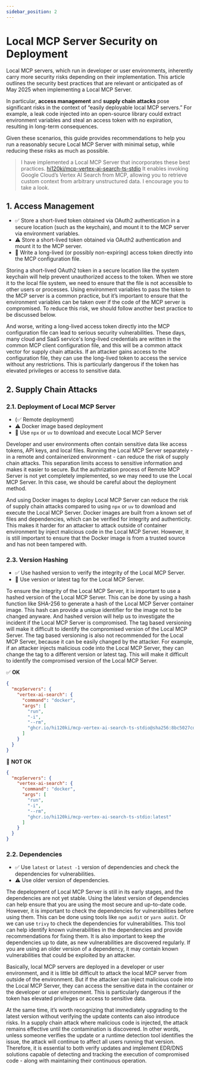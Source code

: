 ```yaml
---
sidebar_position: 2
---
```


# Local MCP Server Security on Deployment

Local MCP servers, which run in developer or user environments, inherently carry more security risks depending on their implementation. This article outlines the security best practices that are relevant or anticipated as of May 2025 when implementing a Local MCP Server.

In particular, **access management** and **supply chain attacks** pose significant risks in the context of “easily deployable local MCP servers.” For example, a leak code injected into an open-source library could extract environment variables and steal an access token with no expiration, resulting in long-term consequences.

Given these scenarios, this guide provides recommendations to help you run a reasonably secure Local MCP Server with minimal setup, while reducing these risks as much as possible.

> I have implemented a Local MCP Server that incorporates these best practices. [hi120ki/mcp-vertex-ai-search-ts-stdio](https://github.com/hi120ki/mcp-vertex-ai-search-ts-stdio)
> It enables invoking Google Cloud’s Vertex AI Search from MCP, allowing you to retrieve custom context from arbitrary unstructured data. I encourage you to take a look.

## 1. Access Management

- ✅ Store a short-lived token obtained via OAuth2 authentication in a secure location (such as the keychain), and mount it to the MCP server via environment variables.
- ⚠️ Store a short-lived token obtained via OAuth2 authentication and mount it to the MCP server.
- 🚫 Write a long-lived (or possibly non-expiring) access token directly into the MCP configuration file.

Storing a short-lived OAuth2 token in a secure location like the system keychain will help prevent unauthorized access to the token. When we store it to the local file system, we need to ensure that the file is not accessible to other users or processes. Using environment variables to pass the token to the MCP server is a common practice, but it’s important to ensure that the environment variables can be taken over if the code of the MCP server is compromised. To reduce this risk, we should follow another best practice to be discussed below.

And worse, writing a long-lived access token directly into the MCP configuration file can lead to serious security vulnerabilities. These days, many cloud and SaaS service's long-lived credentials are written in the common MCP client configuration file, and this will be a common attack vector for supply chain attacks. If an attacker gains access to the configuration file, they can use the long-lived token to access the service without any restrictions. This is particularly dangerous if the token has elevated privileges or access to sensitive data.

## 2. Supply Chain Attacks

### 2.1. Deployment of Local MCP Server

- (✅ Remote deployment)
- ⚠️ Docker image based deployment
- 🚫 Use `npx` or `uv` to download and execute Local MCP Server

Developer and user environments often contain sensitive data like access tokens, API keys, and local files. Running the Local MCP Server separately - in a remote and containerized environment - can reduce the risk of supply chain attacks. This separation limits access to sensitive information and makes it easier to secure. But the authrization process of Remote MCP Server is not yet completely implemented, so we may need to use the Local MCP Server. In this case, we should be careful about the deployment method.

And using Docker images to deploy Local MCP Server can reduce the risk of supply chain attacks compared to using `npx` or `uv` to download and execute the Local MCP Server. Docker images are built from a known set of files and dependencies, which can be verified for integrity and authenticity. This makes it harder for an attacker to attack outside of container environment by inject malicious code in the Local MCP Server. However, it is still important to ensure that the Docker image is from a trusted source and has not been tampered with.

### 2.3. Version Hashing

- ✅ Use hashed version to verify the integrity of the Local MCP Server.
- 🚫 Use version or latest tag for the Local MCP Server.

To ensure the integrity of the Local MCP Server, it is important to use a hashed version of the Local MCP Server. This can be done by using a hash function like SHA-256 to generate a hash of the Local MCP Server container image. This hash can provide a unique identifier for the image not to be changed anyware. And hashed version will help us to investigate the incident if the Local MCP Server is compromised. The tag based versioning will make it difficult to identify the compromised version of the Local MCP Server. The tag based versioning is also not recommended for the Local MCP Server, because it can be easily changed by the attacker. For example, if an attacker injects malicious code into the Local MCP Server, they can change the tag to a different version or latest tag. This will make it difficult to identify the compromised version of the Local MCP Server.

✅ **OK**

```json
{
  "mcpServers": {
    "vertex-ai-search": {
      "command": "docker",
      "args": [
        "run",
        "-i",
        "--rm",
        "ghcr.io/hi120ki/mcp-vertex-ai-search-ts-stdio@sha256:8bc5027cd219cdcd0d6860e2e6a7a4059d566bb3b55dc5fdcbd7a1ebba52aeff"
      ]
    }
  }
}
```

🚫 **NOT OK**

```json
{
  "mcpServers": {
    "vertex-ai-search": {
      "command": "docker",
      "args": [
        "run",
        "-i",
        "--rm",
        "ghcr.io/hi120ki/mcp-vertex-ai-search-ts-stdio:latest"
      ]
    }
  }
}
```

### 2.2. Dependencies

- ✅ Use `latest` or `latest -1` version of dependencies and check the dependencies for vulnerabilities.
- ⚠️ Use older version of dependencies.

The depelopment of Local MCP Server is still in its early stages, and the dependencies are not yet stable. Using the latest version of dependencies can help ensure that you are using the most secure and up-to-date code. However, it is important to check the dependencies for vulnerabilities before using them. This can be done using tools like `npm audit` or `yarn audit`. Or we can use `trivy` to check the dependencies for vulnerabilities. This tool can help identify known vulnerabilities in the dependencies and provide recommendations for fixing them. It is also important to keep the dependencies up to date, as new vulnerabilities are discovered regularly. If you are using an older version of a dependency, it may contain known vulnerabilities that could be exploited by an attacker.

Basically, local MCP servers are deployed in a developer or user environment, and it is little bit difficult to attack the local MCP server from outside of the environment. But if the attacker can inject malicious code into the Local MCP Server, they can access the sensitive data in the container or the developer or user environment. This is particularly dangerous if the token has elevated privileges or access to sensitive data.

At the same time, it’s worth recognizing that immediately upgrading to the latest version without verifying the update contents can also introduce risks. In a supply chain attack where malicious code is injected, the attack remains effective until the contamination is discovered. In other words, unless someone verifies the update or a runtime detection tool identifies the issue, the attack will continue to affect all users running that version. Therefore, it is essential to both verify updates and implement EDR/DNS solutions capable of detecting and tracking the execution of compromised code - along with maintaining their continuous operation.
